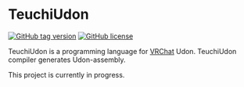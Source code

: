 # TeuchiUdon

[![GitHub tag version](https://img.shields.io/github/v/tag/akanevrc/TeuchiUdon)]()
[![GitHub license](https://img.shields.io/github/license/akanevrc/TeuchiUdon)](LICENSE)

TeuchiUdon is a programming language for [VRChat](https://hello.vrchat.com/) Udon.
TeuchiUdon compiler generates Udon-assembly.

This project is currently in progress.
